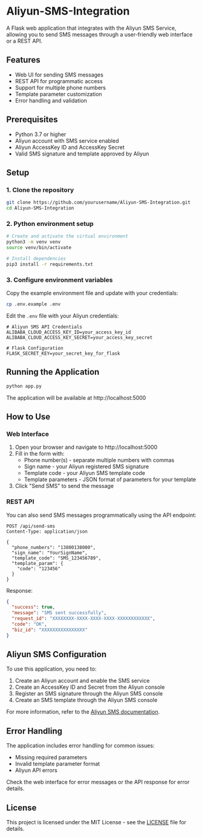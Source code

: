 # Aliyun-SMS-Integration

A Flask web application that integrates with the Aliyun SMS Service, allowing you to send SMS messages through a user-friendly web interface or a REST API.

## Features

- Web UI for sending SMS messages
- REST API for programmatic access
- Support for multiple phone numbers
- Template parameter customization
- Error handling and validation

## Prerequisites

- Python 3.7 or higher
- Aliyun account with SMS service enabled
- Aliyun AccessKey ID and AccessKey Secret
- Valid SMS signature and template approved by Aliyun

## Setup

### 1. Clone the repository

```bash
git clone https://github.com/yourusername/Aliyun-SMS-Integration.git
cd Aliyun-SMS-Integration
```

### 2. Python environment setup

```bash
# Create and activate the virtual environment
python3 -m venv venv
source venv/bin/activate

# Install dependencies
pip3 install -r requirements.txt
```

### 3. Configure environment variables

Copy the example environment file and update with your credentials:

```bash
cp .env.example .env
```

Edit the `.env` file with your Aliyun credentials:

```
# Aliyun SMS API Credentials
ALIBABA_CLOUD_ACCESS_KEY_ID=your_access_key_id
ALIBABA_CLOUD_ACCESS_KEY_SECRET=your_access_key_secret

# Flask Configuration
FLASK_SECRET_KEY=your_secret_key_for_flask
```

## Running the Application

```bash
python app.py
```

The application will be available at http://localhost:5000

## How to Use

### Web Interface

1. Open your browser and navigate to http://localhost:5000
2. Fill in the form with:
   - Phone number(s) - separate multiple numbers with commas
   - Sign name - your Aliyun registered SMS signature
   - Template code - your Aliyun SMS template code
   - Template parameters - JSON format of parameters for your template
3. Click "Send SMS" to send the message

### REST API

You can also send SMS messages programmatically using the API endpoint:

```
POST /api/send-sms
Content-Type: application/json

{
  "phone_numbers": "13800138000",
  "sign_name": "YourSignName",
  "template_code": "SMS_123456789",
  "template_param": {
    "code": "123456"
  }
}
```

Response:

```json
{
  "success": true,
  "message": "SMS sent successfully",
  "request_id": "XXXXXXXX-XXXX-XXXX-XXXX-XXXXXXXXXXXX",
  "code": "OK",
  "biz_id": "XXXXXXXXXXXXXXXX"
}
```

## Aliyun SMS Configuration

To use this application, you need to:

1. Create an Aliyun account and enable the SMS service
2. Create an AccessKey ID and Secret from the Aliyun console
3. Register an SMS signature through the Aliyun SMS console
4. Create an SMS template through the Aliyun SMS console

For more information, refer to the [Aliyun SMS documentation](https://www.alibabacloud.com/help/product/44282.htm).

## Error Handling

The application includes error handling for common issues:

- Missing required parameters
- Invalid template parameter format
- Aliyun API errors

Check the web interface for error messages or the API response for error details.

## License

This project is licensed under the MIT License - see the [LICENSE](LICENSE) file for details.

